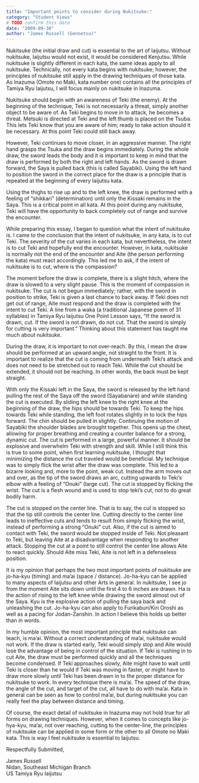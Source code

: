 ```yaml
---
title: "Important points to consider during Nukitsuke:"
category: "Student Views"
# TODO confirm this date
date: "2009-09-30"
author: "James Russell (Gennetsu)"
---
```


Nukitsuke (the initial draw and cut) is essential to the art of Iaijutsu. Without nukitsuke, Iaijutsu would not exist, it would be considered Kenjutsu. While nukitsuke is slightly different in each kata, the same ideas apply to all nukitsuke. Technically, not every kata begins with nukitsuke; however, the principles of nukitsuke still apply in the drawing techniques of those kata. As Inazuma (Omote no Maki, kata number one) contains all the principles of Tamiya Ryu Iaijutsu, I will focus mainly on nukitsuke in Inazuma.

Nukitsuke should begin with an awareness of Teki (the enemy). At the beginning of the technique, Teki is not necessarily a threat, simply another object to be aware of. As Teki begins to move in to attack, he becomes a threat. Metsuki is directed at Teki and the left thumb is placed on the Tsuba. This lets Teki know that you are aware of him; ready to take action should it be necessary. At this point Teki could still back away.

However, Teki continues to move closer, in an aggressive manner. The right hand grasps the Tsuka and the draw begins immediately. During the whole draw, the sword leads the body and it is important to keep in mind that the draw is performed by both the right and left hands. As the sword is drawn forward, the Saya is pulled back (this is called Sayabiki). Using the left hand to position the sword in the correct place for the draw is a principle that is repeated at the beginning of every Iaijutsu kata.

Using the thighs to rise up and to the left knee, the draw is performed with a feeling of “shikkari” (determination) until only the Kissaki remains in the Saya. This is a critical point in all kata. At this point during any nukitsuke, Teki will have the opportunity to back completely out of range and survive the encounter.

While preparing this essay, I began to question what the intent of nukitsuke is. I came to the conclusion that the intent of nukitsuke, in any kata, is to cut Teki. The severity of the cut varies in each kata, but nevertheless, the intent is to cut Teki and hopefully end the encounter. However, in kata, nukitsuke is normally not the end of the encounter and Aite (the person performing the kata) must react accordingly. This led me to ask, if the intent of nukitsuke is to cut, where is the compassion?

The moment before the draw is complete, there is a slight hitch, where the draw is slowed to a very slight pause. This is the moment of compassion in nukitsuke. The cut is not begun immediately; rather, with the sword in position to strike, Teki is given a last chance to back away. If Teki does not get out of range, Aite must respond and the draw is completed with the intent to cut Teki. A line from a waka (a traditional Japanese poem of 31 syllables) in Tamiya Ryu Iaijutsu One Point Lesson says, “If the sword is drawn, cut. If the sword is not drawn, do not cut. That the sword is simply for cutting is very important.” Thinking about this statement has taught me much about nukitsuke.

During the draw, it is important to not over-reach. By this, I mean the draw should be performed at an upward angle, not straight to the front. It is important to realize that the cut is coming from underneath Teki’s attack and does not need to be stretched out to reach Teki. While the cut should be extended, it should not be reaching. In other words, the back must be kept straight.

With only the Kissaki left in the Saya, the sword is released by the left hand pulling the rest of the Saya off the sword (Sayabanare) and while standing the cut is executed. By sliding the left knee to the right knee at the beginning of the draw, the hips should be towards Teki. To keep the hips towards Teki while standing, the left foot rotates slightly in to lock the hips forward. The chin should be pulled in slightly. Continuing the motion of Sayabiki the shoulder blades are brought together. This opens up the chest, allowing for proper breathing and creating a counter balance for a strong, dynamic cut.
The cut is performed in a large, powerful manner. It should be explosive and overwhelm Teki with strength and skill. While I still think this is true to some point, when first learning nukitsuke, I thought that minimizing the distance the cut traveled would be beneficial. My technique was to simply flick the wrist after the draw was complete. This led to a bizarre looking and, more to the point, weak cut. Instead the arm moves out and over, as the tip of the sword draws an arc, cutting upwards to Teki’s elbow with a feeling of “Onuki” (large cut). The cut is stopped by flicking the wrist. The cut is a flesh wound and is used to stop teki’s cut, not to do great bodily harm.

The cut is stopped on the center line. That is to say, the cut is stopped so that the tip still controls the center line. Cutting directly to the center line leads to ineffective cuts and tends to result from simply flicking the wrist, instead of performing a strong “Onuki” cut. Also, if the cut is aimed to contact with Teki, the sword would be stopped inside of Teki. Not pleasant to Teki, but leaving Aite at a disadvantage when responding to another attack. Stopping the cut at a point to still control the center line allows Aite to react quickly. Should Aite miss Teki, Aite is not left in a defenseless position.

It is my opinion that perhaps the two most important points of nukitsuke are jo-ha-kyu (timing) and ma’ai (space / distance). Jo-ha-kyu can be applied to many aspects of Iaijutsu and other Arts in general. In nukitsuke, I see jo from the moment Aite sits down until the first 4 to 6 inches are drawn. Ha is the action of rising to the left knee while drawing the sword almost out of the Saya. Kyu is the explosive action of pulling the saya back and unleashing the cut. Jo-ha-kyu can also apply to Furikaburi/Kiri Oroshi as well as a pacing for Jodan-Zanshin. In action I believe this holds up better than in words.

In my humble opinion, the most important principle that nukitsuke can teach, is ma’ai. Without a correct understanding of ma’ai, nukitsuke would not work. If the draw is started early, Teki would simply stop and Aite would lose the advantage of being in control of the situation. If Teki is rushing in to cut Aite, the draw must be performed quickly and all the techniques become condensed. If Teki approaches slowly, Aite might have to wait until Teki is closer than he would if Teki was moving in faster, or might have to draw more slowly until Teki has been drawn in to the proper distance for nukitsuke to work. In every technique there is ma’ai. The speed of the draw, the angle of the cut, and target of the cut, all have to do with ma’ai. Kata in general can be seen as how to control ma’ai, but during nukitsuke you can really feel the play between distance and timing.

Of course, the exact detail of nukitsuke in Inazuma may not hold true for all forms on drawing techniques. However, when it comes to concepts like jo-hya-kyu, ma’ai, not over reaching, cutting to the center-line, the principles of nukitsuke can be applied in some form or the other to all Omote no Maki kata. This is way I feel nukitsuke is essential to Iaijutsu.

Respectfully Submitted,

James Russell<br>
Nidan, Southeast Michigan Branch<br>
US Tamiya Ryu Iaijutsu
